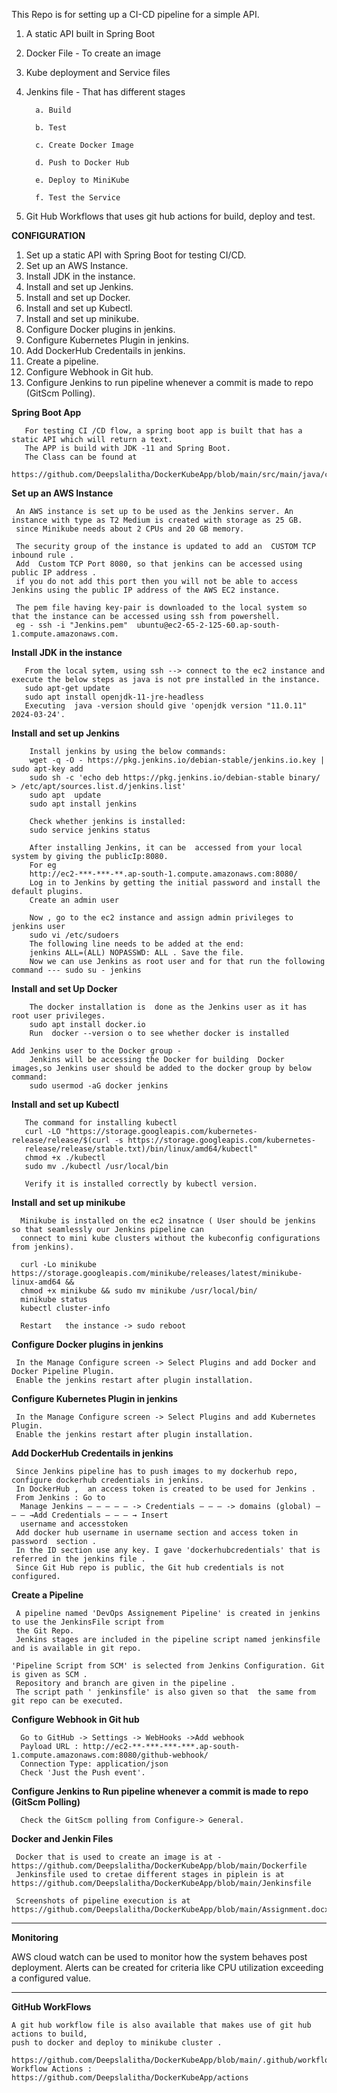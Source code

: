 This Repo is for setting up a CI-CD pipeline for a simple API.

1. A static API built in Spring Boot
2. Docker File - To create an image
3. Kube deployment and Service files
4. Jenkins file - That has different stages

         a. Build
   
         b. Test
   
         c. Create Docker Image
   
         d. Push to Docker Hub
   
         e. Deploy to MiniKube
   
         f. Test the Service

5. Git Hub Workflows that uses git hub actions for build, deploy and test.

**CONFIGURATION**

1. Set up a static API with Spring Boot for testing CI/CD.
2. Set up an AWS Instance.
3. Install JDK in the instance.
4. Install and set up Jenkins.
5. Install and set up Docker.
6. Install and set up Kubectl.
7. Install and set up minikube.
8. Configure Docker plugins in jenkins.
9. Configure Kubernetes Plugin in jenkins.
10. Add DockerHub Credentails in jenkins.
11. Create a pipeline.
12. Configure Webhook in Git hub.
13. Configure Jenkins to run pipeline whenever a commit is made to repo (GitScm Polling).

 **Spring Boot App**
 
       For testing CI /CD flow, a spring boot app is built that has a static API which will return a text.
       The APP is build with JDK -11 and Spring Boot.
       The Class can be found at
         https://github.com/Deepslalitha/DockerKubeApp/blob/main/src/main/java/com/example/demo/DemoController.java.

           
**Set up an AWS Instance**    

     An AWS instance is set up to be used as the Jenkins server. An instance with type as T2 Medium is created with storage as 25 GB.
     since Minikube needs about 2 CPUs and 20 GB memory.

     The security group of the instance is updated to add an  CUSTOM TCP inbound rule .
     Add  Custom TCP Port 8080, so that jenkins can be accessed using public IP address .
     if you do not add this port then you will not be able to access Jenkins using the public IP address of the AWS EC2 instance.

     The pem file having key-pair is downloaded to the local system so that the instance can be accessed using ssh from powershell.
     eg - ssh -i "Jenkins.pem"  ubuntu@ec2-65-2-125-60.ap-south-1.compute.amazonaws.com.

 **Install JDK in the instance**
          
       From the local sytem, using ssh --> connect to the ec2 instance and execute the below steps as java is not pre installed in the instance.
       sudo apt-get update
       sudo apt install openjdk-11-jre-headless
       Executing  java -version should give 'openjdk version "11.0.11" 2024-03-24'.

**Install and set up Jenkins**
    
        Install jenkins by using the below commands:
        wget -q -O - https://pkg.jenkins.io/debian-stable/jenkins.io.key | sudo apt-key add
        sudo sh -c 'echo deb https://pkg.jenkins.io/debian-stable binary/ > /etc/apt/sources.list.d/jenkins.list'
        sudo apt  update
        sudo apt install jenkins
	
        Check whether jenkins is installed:
        sudo service jenkins status

        After installing Jenkins, it can be  accessed from your local  system by giving the publicIp:8080.
        For eg
        http://ec2-***-***-**.ap-south-1.compute.amazonaws.com:8080/
        Log in to Jenkins by getting the initial password and install the default plugins.
        Create an admin user

        Now , go to the ec2 instance and assign admin privileges to jenkins user
        sudo vi /etc/sudoers 
        The following line needs to be added at the end:
        jenkins ALL=(ALL) NOPASSWD: ALL . Save the file.
        Now we can use Jenkins as root user and for that run the following command --- sudo su - jenkins  

**Install and set Up Docker**

        The docker installation is  done as the Jenkins user as it has root user privileges.
        sudo apt install docker.io
        Run  docker --version o to see whether docker is installed
        
	Add Jenkins user to the Docker group -
        Jenkins will be accessing the Docker for building  Docker images,so Jenkins user should be added to the docker group by below command:
        sudo usermod -aG docker jenkins
   
   **Install and set up Kubectl**
   
       The command for installing kubectl
       curl -LO "https://storage.googleapis.com/kubernetes-release/release/$(curl -s https://storage.googleapis.com/kubernetes- 
       release/release/stable.txt)/bin/linux/amd64/kubectl"
       chmod +x ./kubectl
       sudo mv ./kubectl /usr/local/bin
    
       Verify it is installed correctly by kubectl version.

**Install and set up minikube**

      Minikube is installed on the ec2 insatnce ( User should be jenkins so that seamlessly our Jenkins pipeline can
      connect to mini kube clusters without the kubeconfig configurations from jenkins).
         
      curl -Lo minikube https://storage.googleapis.com/minikube/releases/latest/minikube-linux-amd64 && 
      chmod +x minikube && sudo mv minikube /usr/local/bin/
      minikube status
      kubectl cluster-info

      Restart   the instance -> sudo reboot
     
**Configure Docker plugins in jenkins**

     In the Manage Configure screen -> Select Plugins and add Docker and Docker Pipeline Plugin.
     Enable the jenkins restart after plugin installation.
	       
**Configure Kubernetes Plugin in jenkins**

     In the Manage Configure screen -> Select Plugins and add Kubernetes Plugin.
     Enable the jenkins restart after plugin installation.
   
**Add DockerHub Credentails in jenkins**
  
     Since Jenkins pipeline has to push images to my dockerhub repo, configure dockerhub credentials in jenkins.
     In DockerHub ,  an access token is created to be used for Jenkins .
     From Jenkins : Go to 
      Manage Jenkins — — — — — -> Credentials — — — -> domains (global) — — — →Add Credentials — — — → Insert 
      username and accesstoken
     Add docker hub username in username section and access token in  password  section . 
     In the ID section use any key. I gave 'dockerhubcredentials' that is referred in the jenkins file .
     Since Git Hub repo is public, the Git hub credentials is not configured.

**Create a Pipeline**

     A pipeline named 'DevOps Assignement Pipeline' is created in jenkins to use the JenkinsFile script from 
     the Git Repo.
     Jenkins stages are included in the pipeline script named jenkinsfile and is available in git repo.
    
    'Pipeline Script from SCM' is selected from Jenkins Configuration. Git is given as SCM . 
     Repository and branch are given in the pipeline .
     The script path ' jenkinsfile' is also given so that  the same from git repo can be executed.
       
**Configure Webhook in Git hub**

      Go to GitHub -> Settings -> WebHooks ->Add webhook
      Payload URL : http://ec2-**-***-***-***.ap-south-1.compute.amazonaws.com:8080/github-webhook/
      Connection Type: application/json
      Check 'Just the Push event'.

**Configure Jenkins to Run pipeline whenever a commit is made to repo (GitScm Polling)**

      Check the GitScm polling from Configure-> General.


**Docker and Jenkin Files**
    
     Docker that is used to create an image is at -https://github.com/Deepslalitha/DockerKubeApp/blob/main/Dockerfile
     Jenkinsfile used to cretae different stages in piplein is at https://github.com/Deepslalitha/DockerKubeApp/blob/main/Jenkinsfile
     
     Screenshots of pipeline execution is at https://github.com/Deepslalitha/DockerKubeApp/blob/main/Assignment.docx
	
*********************************************************************************************************************************************************************************

**Monitoring**

   AWS cloud watch can be used to monitor how the system behaves post deployment. Alerts can be created for criteria like CPU utilization
   exceeding a configured value.
   
***********************************************************************************************************************************************************************************

**GitHub WorkFlows**

    A git hub workflow file is also available that makes use of git hub actions to build,
    push to docker and deploy to minikube cluster .
    
    https://github.com/Deepslalitha/DockerKubeApp/blob/main/.github/workflows/dockerBuildAndPush.yml.
    Workflow Actions : https://github.com/Deepslalitha/DockerKubeApp/actions

      
      
            
